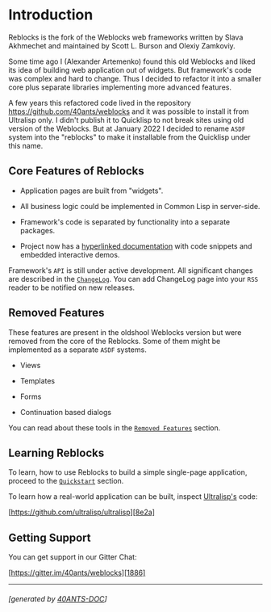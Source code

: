 <a id="x-28REBLOCKS-2FDOC-2FINDEX-3A-40README-2040ANTS-DOC-2FLOCATIVES-3ASECTION-29"></a>

# Introduction

Reblocks is the fork of the Weblocks web frameworks written by Slava Akhmechet
and maintained by Scott L. Burson and Olexiy Zamkoviy.

Some time ago I (Alexander Artemenko) found this old Weblocks and liked its idea
of building web application out of widgets. But framework's code was complex
and hard to change. Thus I decided to refactor it into a smaller core plus
separate libraries implementing more advanced features.

A few years this refactored code lived in the repository https://github.com/40ants/weblocks and
it was possible to install it from Ultralisp only. I didn't publish it
to Quicklisp to not break sites using old version of the Weblocks. But at January 2022
I decided to rename `ASDF` system into the "reblocks" to make it installable from
the Quicklisp under this name.

<a id="core-features-of-reblocks"></a>

## Core Features of Reblocks

* Application pages are built from "widgets".

* All business logic could be implemented in Common Lisp in server-side.

* Framework's code is separated by functionality into a separate packages.

* Project now has a [hyperlinked documentation][22e2]
  with code snippets and embedded interactive demos.

Framework's `API` is still under active development. All significant changes are
described in the [`ChangeLog`][c059]. You can add ChangeLog page
into your `RSS` reader to be notified on new releases.

<a id="removed-features"></a>

## Removed Features

These features are present in the oldshool Weblocks version but were removed
from the core of the Reblocks. Some of them might be implemented as a separate `ASDF`
systems.

* Views

* Templates

* Forms

* Continuation based dialogs

You can read about these tools in the [`Removed Features`][5abd] section.

<a id="learning-reblocks"></a>

## Learning Reblocks

To learn, how to use Reblocks to build a simple single-page application, proceed to the
[`Quickstart`][e776] section.

To learn how a real-world application can be built,
inspect [Ultralisp's][2a0d] code:

[https://github.com/ultralisp/ultralisp][8e2a]

<a id="getting-support"></a>

## Getting Support

You can get support in our Gitter Chat:

[https://gitter.im/40ants/weblocks][1886]


[c059]: changelog/#x-28REBLOCKS-2FDOC-2FCHANGELOG-3A-40CHANGELOG-2040ANTS-DOC-2FLOCATIVES-3ASECTION-29
[22e2]: https://40ants.com/reblocks/
[8e2a]: https://github.com/ultralisp/ultralisp
[1886]: https://gitter.im/40ants/weblocks
[2a0d]: https://ultralisp.org
[e776]: quickstart/#x-28REBLOCKS-2FDOC-2FQUICKSTART-3A-40QUICKSTART-2040ANTS-DOC-2FLOCATIVES-3ASECTION-29
[5abd]: removed-features/#x-28REBLOCKS-2FDOC-2FINDEX-3A-3A-40REMOVED-FEATURES-2040ANTS-DOC-2FLOCATIVES-3ASECTION-29

* * *
###### [generated by [40ANTS-DOC](https://40ants.com/doc/)]

